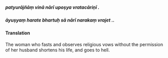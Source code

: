 ##### patyurājñāṃ vinā nārī upoṣya vratacāriṇī .
##### āyuṣyaṃ harate bhartuḥ sā nārī narakaṃ vrajet ..

#### Translation

The woman who fasts and observes religious vows without the permission of her husband shortens his life, and goes to hell.